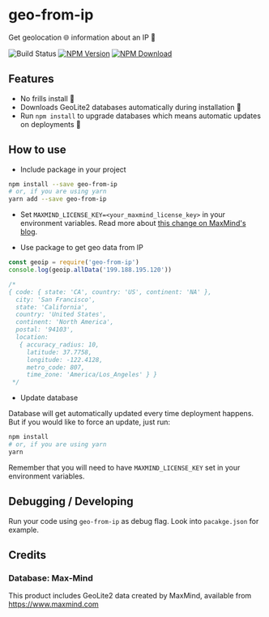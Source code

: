 # geo-from-ip

Get geolocation 🌐 information about an IP 📲

![Build Status](https://github.com/VikramTiwari/geo-from-ip/workflows/Build%20Status/badge.svg) [![NPM Version](https://img.shields.io/npm/v/geo-from-ip.svg)](https://www.npmjs.com/package/geo-from-ip) [![NPM Download](https://img.shields.io/npm/dm/geo-from-ip.svg)](https://www.npmjs.com/package/geo-from-ip)

## Features

- No frills install 🚀
- Downloads GeoLite2 databases automatically during installation 🔋
- Run `npm install` to upgrade databases which means automatic updates on deployments 💎

## How to use

- Include package in your project

```sh
npm install --save geo-from-ip
# or, if you are using yarn
yarn add --save geo-from-ip
```

- Set `MAXMIND_LICENSE_KEY=<your_maxmind_license_key>` in your environment variables. Read more about [this change on MaxMind's blog](https://blog.maxmind.com/2019/12/18/significant-changes-to-accessing-and-using-geolite2-databases/).

- Use package to get geo data from IP

```javascript
const geoip = require('geo-from-ip')
console.log(geoip.allData('199.188.195.120'))

/*
{ code: { state: 'CA', country: 'US', continent: 'NA' },
  city: 'San Francisco',
  state: 'California',
  country: 'United States',
  continent: 'North America',
  postal: '94103',
  location:
   { accuracy_radius: 10,
     latitude: 37.7758,
     longitude: -122.4128,
     metro_code: 807,
     time_zone: 'America/Los_Angeles' } }
 */
```

- Update database

Database will get automatically updated every time deployment happens. But if you would like to force an update, just run:

```sh
npm install
# or, if you are using yarn
yarn
```

Remember that you will need to have `MAXMIND_LICENSE_KEY` set in your environment variables.

## Debugging / Developing

Run your code using `geo-from-ip` as debug flag. Look into `pacakge.json` for example.

## Credits

### Database: Max-Mind

This product includes GeoLite2 data created by MaxMind, available from <https://www.maxmind.com>
